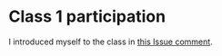# Class 1 participation

I introduced myself to the class in [this Issue comment](https://github.com/STAT545-UBC/Discussion-Internal/issues/2#issuecomment-422501799).